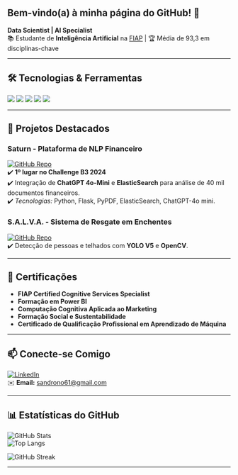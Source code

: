 ## Bem-vindo(a) à minha página do GitHub! 👋

**Data Scientist | AI Specialist**  
📚 Estudante de **Inteligência Artificial** na [FIAP](https://www.fiap.com.br) | 🏆 Média de 93,3 em disciplinas-chave  

---

## 🛠️ **Tecnologias & Ferramentas**  
<p align="left">
  <img src="https://img.shields.io/badge/Python-3776AB?style=for-the-badge&logo=python&logoColor=white" />
  <img src="https://img.shields.io/badge/TensorFlow-FF6F00?style=for-the-badge&logo=tensorflow&logoColor=white" />
  <img src="https://img.shields.io/badge/ElasticSearch-005571?style=for-the-badge&logo=elasticsearch&logoColor=white" />
  <img src="https://img.shields.io/badge/OpenCV-5C3EE8?style=for-the-badge&logo=opencv&logoColor=white" />
  <img src="https://img.shields.io/badge/PowerBI-F2C811?style=for-the-badge&logo=powerbi&logoColor=black" />
</p>

---

## 🚀 **Projetos Destacados**

### **Saturn - Plataforma de NLP Financeiro**  
[![GitHub Repo](https://img.shields.io/badge/GitHub-Repositório-181717?style=flat-square&logo=github)](https://github.com/NickolasFerraz1/Saturn)  
✔️ **1º lugar no Challenge B3 2024**  
✔️ Integração de **ChatGPT 4o-Mini** e **ElasticSearch** para análise de 40 mil documentos financeiros.  
✔️ *Tecnologias:* Python, Flask, PyPDF, ElasticSearch, ChatGPT-4o mini.

### **S.A.L.V.A. - Sistema de Resgate em Enchentes**  
[![GitHub Repo](https://img.shields.io/badge/GitHub-Repositório-181717?style=flat-square&logo=github)](https://github.com/Sandron61/Projeto-S.A.L.V.A-NEXT-2024)  
✔️ Detecção de pessoas e telhados com **YOLO V5** e **OpenCV**.  

---

## 📜 **Certificações**  
- **FIAP Certified Cognitive Services Specialist**  
- **Formação em Power BI**  
- **Computação Cognitiva Aplicada ao Marketing** 
- **Formação Social e Sustentabilidade**
- **Certificado de Qualificação Profissional em Aprendizado de Máquina**

---

## 📫 **Conecte-se Comigo**  
[![LinkedIn](https://img.shields.io/badge/LinkedIn-0077B5?style=for-the-badge&logo=linkedin&logoColor=white)](https://www.linkedin.com/in/sandronoliveira/)    
✉️ **Email:** sandrono61@gmail.com  

---

## 📊 **Estatísticas do GitHub**  
![GitHub Stats](https://github-readme-stats.vercel.app/api?username=Sandron61&show_icons=true&theme=radical)  
![Top Langs](https://github-readme-stats.vercel.app/api/top-langs/?username=Sandron61&layout=compact&theme=radical)

![GitHub Streak](https://streak-stats.demolab.com?user=Sandron61&theme=radical)

---

